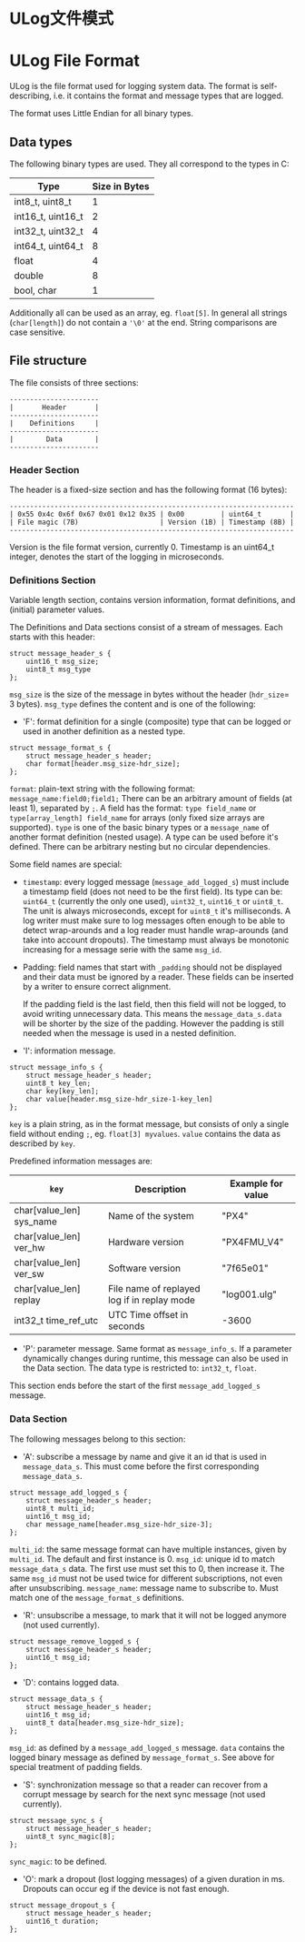 # ULog文件模式

# ULog File Format

ULog is the file format used for logging system data. The format is
self-describing, i.e. it contains the format and message types that are logged.

The format uses Little Endian for all binary types.

## Data types

The following binary types are used. They all correspond to the types in C:

| Type              | Size in Bytes |
| ----------------- | ------------- |
| int8_t,  uint8_t  | 1             |
| int16_t, uint16_t | 2             |
| int32_t, uint32_t | 4             |
| int64_t, uint64_t | 8             |
| float             | 4             |
| double            | 8             |
| bool, char        | 1             |

Additionally all can be used as an array, eg. `float[5]`. In general all
strings (`char[length]`) do not contain a `'\0'` at the end. String comparisons
are case sensitive.

## File structure

The file consists of three sections:

```
----------------------
|       Header       |
----------------------
|    Definitions     |
----------------------
|        Data        |
----------------------
```

### Header Section

The header is a fixed-size section and has the following format (16 bytes):

```
----------------------------------------------------------------------
| 0x55 0x4c 0x6f 0x67 0x01 0x12 0x35 | 0x00         | uint64_t       |
| File magic (7B)                    | Version (1B) | Timestamp (8B) |
----------------------------------------------------------------------
```

Version is the file format version, currently 0. Timestamp is an
uint64_t integer, denotes the start of the logging in microseconds.

### Definitions Section

Variable length section, contains version information, format definitions, and
(initial) parameter values.

The Definitions and Data sections consist of a stream of messages. Each
starts with this header:

```
struct message_header_s {
	uint16_t msg_size;
	uint8_t msg_type
};
```

`msg_size` is the size of the message in bytes without the header
(`hdr_size`= 3 bytes). `msg_type` defines the content and is one of the
following:

- 'F': format definition for a single (composite) type that can be logged or
  used in another definition as a nested type.

```
struct message_format_s {
	struct message_header_s header;
	char format[header.msg_size-hdr_size];
};
```

  `format`: plain-text string with the following format: `message_name:field0;field1;`
  There can be an arbitrary amount of fields (at least 1), separated by `;`. A
  field has the format: `type field_name` or `type[array_length] field_name` for
  arrays (only fixed size arrays are supported). `type` is one of the basic
  binary types or a `message_name` of another format definition (nested usage).
  A type can be used before it's defined. There can be arbitrary nesting but no
  circular dependencies.

  Some field names are special:

- `timestamp`: every logged message (`message_add_logged_s`) must include a
  timestamp field (does not need to be the first field). Its type can be:
  `uint64_t` (currently the only one used), `uint32_t`, `uint16_t` or
  `uint8_t`. The unit is always microseconds, except for `uint8_t` it's
  milliseconds. A log writer must make sure to log messages often enough to be
  able to detect wrap-arounds and a log reader must handle wrap-arounds (and
  take into account dropouts). The timestamp must always be monotonic
  increasing for a message serie with the same `msg_id`.

- Padding: field names that start with `_padding` should not be displayed and
  their data must be ignored by a reader. These fields can be inserted by a
  writer to ensure correct alignment.

  If the padding field is the last field, then this field will not be logged,
  to avoid writing unnecessary data. This means the `message_data_s.data`
  will be shorter by the size of the padding. However the padding is still
  needed when the message is used in a nested definition.

- 'I': information message.

```
struct message_info_s {
	struct message_header_s header;
	uint8_t key_len;
	char key[key_len];
	char value[header.msg_size-hdr_size-1-key_len]
};
```

  `key` is a plain string, as in the format message, but consists of only a
  single field without ending `;`, eg. `float[3] myvalues`. `value` contains the
  data as described by `key`.

  Predefined information messages are:

| `key`                    | Description                              | Example for value |
| ------------------------ | ---------------------------------------- | ----------------- |
| char[value_len] sys_name | Name of the system                       | "PX4"             |
| char[value_len] ver_hw   | Hardware version                         | "PX4FMU_V4"       |
| char[value_len] ver_sw   | Software version                         | "7f65e01"         |
| char[value_len] replay   | File name of replayed log if in replay mode | "log001.ulg"      |
| int32_t time_ref_utc     | UTC Time offset in seconds               | -3600             |

- 'P': parameter message. Same format as `message_info_s`.
  If a parameter dynamically changes during runtime, this message can also be
  used in the Data section.
  The data type is restricted to: `int32_t`, `float`.

This section ends before the start of the first `message_add_logged_s` message.

### Data Section

The following messages belong to this section:

- 'A': subscribe a message by name and give it an id that is used in
  `message_data_s`. This must come before the first corresponding
  `message_data_s`.

```
struct message_add_logged_s {
	struct message_header_s header;
	uint8_t multi_id;
	uint16_t msg_id;
	char message_name[header.msg_size-hdr_size-3];
};
```

  `multi_id`: the same message format can have multiple instances, given by
  `multi_id`. The default and first instance is 0.
  `msg_id`: unique id to match `message_data_s` data. The first use must set
  this to 0, then increase it. The same `msg_id` must not be used twice for
  different subscriptions, not even after unsubscribing.
  `message_name`: message name to subscribe to. Must match one of the
  `message_format_s` definitions.

- 'R': unsubscribe a message, to mark that it will not be logged anymore (not
  used currently).

```
struct message_remove_logged_s {
	struct message_header_s header;
	uint16_t msg_id;
};
```

- 'D': contains logged data.

```
struct message_data_s {
	struct message_header_s header;
	uint16_t msg_id;
	uint8_t data[header.msg_size-hdr_size];
};
```

  `msg_id`: as defined by a `message_add_logged_s` message. `data` contains the
  logged binary message as defined by `message_format_s`. See above for special
  treatment of padding fields.

- 'S': synchronization message so that a reader can recover from a corrupt
  message by search for the next sync message (not used currently).

```
struct message_sync_s {
	struct message_header_s header;
	uint8_t sync_magic[8];
};
```

`sync_magic`: to be defined.

- 'O': mark a dropout (lost logging messages) of a given duration in ms.
  Dropouts can occur eg if the device is not fast enough.

```
struct message_dropout_s {
	struct message_header_s header;
	uint16_t duration;
};
```



